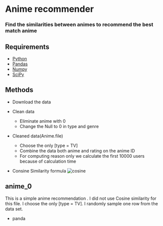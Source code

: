 # Anime recommender
### Find the similarities between animes to recommend the best match anime

## Requirements
* [Python](https://www.python.org/downloads/)
* [Pandas](https://pandas.pydata.org/docs/getting_started/install.html)
*  [Numpy](https://numpy.org/install/)
* [SciPy ](https://scipy.org/)

## Methods
 * Download the data
  * Clean data
     * Eliminate anime with 0
     * Change the Null to 0 in type and genre
* Cleaned data(Anime.file)
     * Choose the only [type = TV]
     * Combine the data both anime and rating on the anime ID
     * For computing reason only we calculate the first 10000 users because of calculation time

* Consine Similarity formula 
![cosine](https://miro.medium.com/max/1400/1*LfW66-WsYkFqWc4XYJbEJg.png)

## anime_0 
This is a simple anime recommendation . I did not use Cosine similarity for this file. I choose the only [type = TV]. I randomly sample one row from the data set. 
- panda